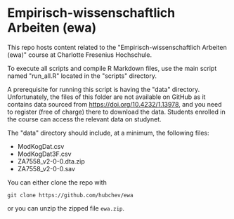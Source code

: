 # Empirisch-wissenschaftlich Arbeiten (ewa)

This repo hosts content related to the "Empirisch-wissenschaftlich Arbeiten (ewa)" course at Charlotte Fresenius Hochschule.

To execute all scripts and compile R Markdown files, use the main script named "run_all.R" located in the "scripts" directory.

A prerequisite for running this script is having the "data" directory. Unfortunately, the files of this folder are not available on GitHub as it contains data sourced from https://doi.org/10.4232/1.13978, and you need to register (free of charge) there to download the data. Students enrolled in the course can access the relevant data on studynet.

The "data" directory should include, at a minimum, the following files:
- ModKogDat.csv
- ModKogDat3F.csv
- ZA7558_v2-0-0.dta.zip
- ZA7558_v2-0-0.sav
 
You can either clone the repo with 

`git clone https://github.com/hubchev/ewa`

or you can unzip the zipped file `ewa.zip`.